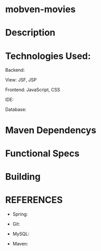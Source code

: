 # mobven-movies

Description
===========

Technologies Used:
========
Backend: 

View: 
JSF, JSP

Frontend:
JavaScript, CSS

IDE:

Database:

Maven Dependencys
========


Functional Specs
========

Building
========

REFERENCES
==========

- Spring:

- Git:

- MySQL:

- Maven:

